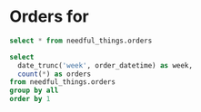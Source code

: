 # Orders for <Value data={orders} column=state/>

```sql orders
select * from needful_things.orders
```

```sql orders_by_week
select 
  date_trunc('week', order_datetime) as week,
  count(*) as orders
from needful_things.orders
group by all
order by 1
```

<LineChart
  data={orders_by_week}
  x=week
  y=orders
  title="Orders by week"
/>



